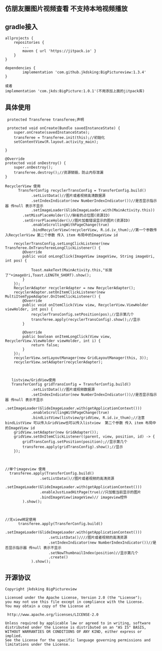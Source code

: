 ## 仿朋友圈图片视频查看 不支持本地视频播放

## gradle接入

	allprojects {
		repositories {
			...
			maven { url 'https://jitpack.io' }
		}
	}
	
	dependencies {
	        implementation 'com.github.jkdsking:BigPictureview:1.3.4'
	}

    或者
    implementation 'com.jkds:BigPicture:1.0.1'(不用添加上面的jitpack库)

 ## 具体使用
     protected Transferee transferee;声明
     
     protected void onCreate(Bundle savedInstanceState) {
        super.onCreate(savedInstanceState);
        transferee = Transferee.init(this);//初始化
        setContentView(R.layout.activity_main);

    }
   
    @Override
    protected void onDestroy() {
        super.onDestroy();
        transferee.destroy();//资源销毁，防止内存泄漏
    }
    
    RecyclerView 使用
          TransferConfig recyclerTransConfig = TransferConfig.build()
                .setListData()//图片或者视频高清数据源
                .setIndexIndicator(new NumberIndexIndicator())//是否显示指示器 传null 表示不显示
                .setImageLoader(GlideImageLoader.with(MainActivity.this))
		    .setMissPlaceHolder()//缺省的占位图(资源ID)
		    .setErrorPlaceHolder()//图片加载错误显示的图片(资源ID)
                .enableScrollingWithPageChange(true)
                .bindRecyclerView(recyclerView, R.id.iv_thum);//第一个参数传入RecyclerView 第二个参数 传入 item 布局中的ImageView id

        recyclerTransConfig.setLongClickListener(new Transferee.OnTransfereeLongClickListener() {
            @Override
            public void onLongClick(ImageView imageView, String imageUri, int pos) {

                Toast.makeText(MainActivity.this,"长按了"+imageUri,Toast.LENGTH_SHORT).show();
            }
        });
        RecyclerAdapter recyclerAdapter = new RecyclerAdapter();
        recyclerAdapter.setOnItemClickListener(new MultiItemTypeAdapter.OnItemClickListener() {
            @Override
            public void onItemClick(View view, RecyclerView.ViewHolder viewHolder, int pos) {
                recyclerTransConfig.setPosition(pos);//显示第几个
                transferee.apply(recyclerTransConfig).show();//显示
            }

            @Override
            public boolean onItemLongClick(View view, RecyclerView.ViewHolder viewHolder, int i) {
                return false;
            }
        });
        recyclerView.setLayoutManager(new GridLayoutManager(this, 3));
        recyclerView.setAdapter(recyclerAdapter);
    
       
       
       listview/GridView使用
       TransferConfig gridTransConfig = TransferConfig.build()
                .setListData()//图片或视频数据源
                .setIndexIndicator(new NumberIndexIndicator())//是否显示指示器 传null 表示不显示
                .setImageLoader(GlideImageLoader.with(getApplicationContext()))
                .enableScrollingWithPageChange(true)
                .bindListView(listview/gridView, R.id.iv_thum);//注意 bindListView 可以传入GridView也可以传入listview  第二个参数 传入 item 布局中的ImageView id
        gridView.setAdapter(new GridAdapter());
        gridView.setOnItemClickListener((parent, view, position, id) -> {
            gridTransConfig.setPosition(position);//显示第几个
            transferee.apply(gridTransConfig).show();//显示
        });
	
	
	
	//单个imageview 使用
	  transferee.apply(TransferConfig.build()
                    .setListData()//图片或者视频的高清资源
                    .setImageLoader(GlideImageLoader.with(getApplicationContext()))
                    .enableJustLoadHitPage(true)//只加载当前显示的图片
                    .bindImageView(imageView)// imageview控件
            ).show();
	
	
	
	//无view绑定使用
	      transferee.apply(TransferConfig.build()
                        .setImageLoader(GlideImageLoader.with(getApplicationContext()))
                        .setListData()////图片或者视频的高清资源
                        .setIndexIndicator(new NumberIndexIndicator())//是否显示指示器 传null 表示不显示
                        .setNowThumbnailIndex(position)//显示第几个
                        .create()
                ).show();
	
	
    
    



## 开源协议
```
Copyright jkdsking BigPictureview

Licensed under the Apache License, Version 2.0 (the "License");
you may not use this file except in compliance with the License.
You may obtain a copy of the License at

 http://www.apache.org/licenses/LICENSE-2.0

Unless required by applicable law or agreed to in writing, software
distributed under the License is distributed on an "AS IS" BASIS,
WITHOUT WARRANTIES OR CONDITIONS OF ANY KIND, either express or implied.
See the License for the specific language governing permissions and
limitations under the License.
```        
